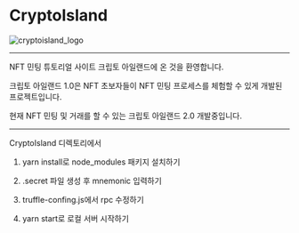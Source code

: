 # CryptoIsland

![cryptoisland_logo](https://user-images.githubusercontent.com/40536266/126930497-4f92d5f1-4d4e-44e0-97bd-3db3472da507.jpeg)

---

NFT 민팅 튜토리얼 사이트 크립토 아일랜드에 온 것을 환영합니다.

크립토 아일랜드 1.0은 NFT 초보자들이 NFT 민팅 프로세스를 체험할 수 있게 개발된 프로젝트입니다.

현재 NFT 민팅 및 거래를 할 수 있는 크립토 아일랜드 2.0 개발중입니다.

---
CryptoIsland 디렉토리에서

1. yarn install로 node_modules 패키지 설치하기

2. .secret 파일 생성 후 mnemonic 입력하기

3. truffle-confing.js에서 rpc 수정하기

4. yarn start로 로컬 서버 시작하기

